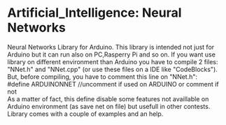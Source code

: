 # Artificial_Intelligence: Neural Networks
Neural Networks Library for Arduino.
This library is intended not just for Arduino but it can run also on PC,Rasperry Pi and so on.
If you want use library on different environment than Arduino you have to compile 2 files: "NNet.h" and "NNet.cpp" (or use these files on a IDE like "CodeBlocks").<br>
But, before compiling, you have to comment this line on "NNet.h":<br>
            <t>    #define ARDUINONNET    //uncomment if used on ARDUINO or comment if not<br>
As a matter of fact, this define disable some features not availlable on Arduino environment (as save net on file) but usefull in other contests.<br>
Library comes with a couple of examples and an help.
